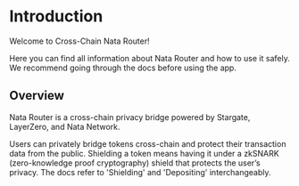# Introduction

Welcome to Cross-Chain Nata Router!

Here you can find all information about Nata Router and how to use it safely. We recommend going through the docs before using the app.

## Overview

Nata Router is a cross-chain privacy bridge powered by Stargate, LayerZero, and Nata Network.

Users can privately bridge tokens cross-chain and protect their transaction data from the public. Shielding a token means having it under a zkSNARK (zero-knowledge proof cryptography) shield that protects the user’s privacy. The docs refer to 'Shielding' and 'Depositing' interchangeably.